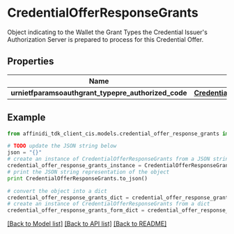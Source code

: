 # CredentialOfferResponseGrants

Object indicating to the Wallet the Grant Types the Credential Issuer's Authorization Server is prepared to process for this Credential Offer.

## Properties

| Name                                                | Type                                                                                                                                                          | Description | Notes |
| --------------------------------------------------- | ------------------------------------------------------------------------------------------------------------------------------------------------------------- | ----------- | ----- |
| **urnietfparamsoauthgrant_typepre_authorized_code** | [**CredentialOfferResponseGrantsUrnIetfParamsOauthGrantTypePreAuthorizedCode**](CredentialOfferResponseGrantsUrnIetfParamsOauthGrantTypePreAuthorizedCode.md) |             |

## Example

```python
from affinidi_tdk_client_cis.models.credential_offer_response_grants import CredentialOfferResponseGrants

# TODO update the JSON string below
json = "{}"
# create an instance of CredentialOfferResponseGrants from a JSON string
credential_offer_response_grants_instance = CredentialOfferResponseGrants.from_json(json)
# print the JSON string representation of the object
print CredentialOfferResponseGrants.to_json()

# convert the object into a dict
credential_offer_response_grants_dict = credential_offer_response_grants_instance.to_dict()
# create an instance of CredentialOfferResponseGrants from a dict
credential_offer_response_grants_form_dict = credential_offer_response_grants.from_dict(credential_offer_response_grants_dict)
```

[[Back to Model list]](../README.md#documentation-for-models) [[Back to API list]](../README.md#documentation-for-api-endpoints) [[Back to README]](../README.md)
